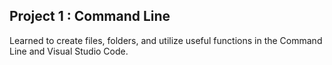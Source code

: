 ## Project 1 : Command Line

Learned to create files, folders, and utilize useful functions in the Command Line and Visual Studio Code.
